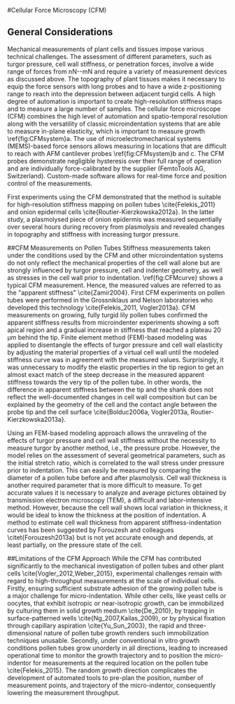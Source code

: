 #Cellular Force Microscopy (CFM)

## General Considerations ##

Mechanical measurements of plant cells and tissues impose various technical challenges. The assessment of different parameters, such as turgor pressure, cell wall stiffness, or penetration forces, involve a wide range of forces from nN--mN and require a variety of measurement devices as discussed above. The topography of plant tissues makes it necessary to equip the force sensors with long probes and to have a wide z-positioning range to reach into the depression between adjacent turgid cells. A high degree of automation is important to create high-resolution stiffness maps and to measure a large number of samples. The cellular force microscope (CFM) combines the high level of automation and spatio-temporal resolution along with the versatility of classic microindentation systems that are able to measure in-plane elasticity, which is important to measure growth \ref{fig:CFMsystem}a. The use of microelectromechanical systems (MEMS)-based force sensors allows measuring in locations that are difficult to reach with AFM cantilever probes \ref{fig:CFMsystem}b and c. The CFM probes demonstrate negligible hysteresis over their full range of operation and are individually force-calibrated by the supplier (FemtoTools AG, Switzerland).  Custom-made software allows for real-time force and position control of the measurements.

First experiments using the CFM demonstrated that the method is suitable for high-resolution stiffness mapping on pollen tubes \cite{Felekis_2011} and onion epidermal cells \cite{Routier-Kierzkowska2012a}. In the latter study, a plasmolysed piece of onion epidermis was measured sequentially over several hours during recovery from plasmolysis and revealed changes in topography and stiffness with increasing turgor pressure.


##CFM Measurements on Pollen Tubes
Stiffness measurements taken under the conditions used by the CFM and other microindentation systems do not only reflect the mechanical properties of the cell wall alone but are strongly influenced by turgor pressure, cell and indenter geometry, as well as stresses in the cell wall prior to indentation. \ref{fig:CFMcurve} shows a typical CFM measurement. Hence, the measured values are referred to as the "apparent stiffness" \cite{Zamir2004}. First CFM experiments on pollen tubes were performed in the Grossniklaus and Nelson laboratories who developed this technology \cite{Felekis_2011, Vogler2013a}. CFM measurements on growing, fully turgid lily pollen tubes confirmed the apparent stiffness results from microindenter experiments showing a soft apical region and a gradual increase in stiffness that reached a plateau 20 µm behind the tip. Finite element method (FEM)-based modeling was applied to disentangle the effects of turgor pressure and cell wall elasticity by adjusting the material properties of a virtual cell wall until the modeled stiffness curve was in agreement with the measured values. Surprisingly, it was unnecessary to modify the elastic properties in the tip region to get an almost exact match of the steep decrease in the measured apparent stiffness towards the very tip of the pollen tube. In other words, the difference in apparent stiffness between the tip and the shank does not reflect the well-documented changes in cell wall composition but can be explained by the geometry of the cell and the contact angle between the probe tip and the cell surface \cite{Bolduc2006a, Vogler2013a, Routier-Kierzkowska2013a}.

Using an FEM-based modeling approach allows the unraveling of the effects of turgor pressure and cell wall stiffness without the necessity to measure turgor by another method, i.e., the pressure probe. However, the model relies on the assessment of several geometrical parameters, such as the initial stretch ratio, which is correlated to the wall stress under pressure prior to indentation. This can easily be measured by comparing the diameter of a pollen tube before and after plasmolysis. Cell wall thickness is another required parameter that is more difficult to measure. To get accurate values it is necessary to analyze and average pictures obtained by transmission electron microscopy (TEM), a difficult and labor-intensive method. However, because the cell wall shows local variation in thickness, it would be ideal to know the thickness at the position of indentation. A method to estimate cell wall thickness from apparent stiffness-indentation curves has been suggested by Forouzesh and colleagues \citet{Forouzesh2013a} but is not yet accurate enough and depends, at least partially, on the pressure state of the cell.



##Limitations of the CFM Approach
While the CFM has contributed significantly to the mechanical investigation of pollen tubes and other plant cells \cite{Vogler_2012,Weber_2015}, experimental challenges remain with regard to high-throughput measurements at the scale of individual cells. Firstly, ensuring sufficient substrate adhesion of the growing pollen tube is a major challenge for micro-indentation. While other cells, like yeast cells or oocytes, that exhibit isotropic or near-isotropic growth, can be immobilized by culturing them in solid growth medium \cite{De_2010}, by trapping in surface-patterned wells \cite{Ng_2007,Kailas_2009}, or by physical fixation through capillary aspiration \cite{Yu_Sun_2003}, the rapid and three-dimensional nature of pollen tube growth renders such immobilization techniques unusable. Secondly, under conventional in vitro growth conditions pollen tubes grow unorderly in all directions, leading to increased operational time to monitor the growth trajectory and to position the micro-indentor for measurements at the required location on the pollen tube \cite{Felekis_2015}. The random growth direction complicates the development of automated tools to pre-plan the position, number of measurement points, and trajectory of the micro-indentor, consequently lowering the measurement throughput.